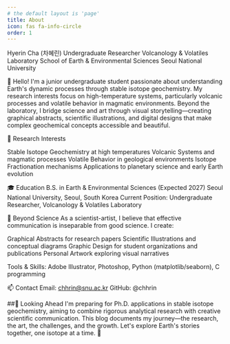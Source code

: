 ```yaml
---
# the default layout is 'page'
title: About
icon: fas fa-info-circle
order: 1
---
```

Hyerin Cha (차혜린)
Undergraduate Researcher
Volcanology & Volatiles Laboratory
School of Earth & Environmental Sciences
Seoul National University

👋 Hello!
I'm a junior undergraduate student passionate about understanding Earth's dynamic processes through stable isotope geochemistry. My research interests focus on high-temperature systems, particularly volcanic processes and volatile behavior in magmatic environments.
Beyond the laboratory, I bridge science and art through visual storytelling—creating graphical abstracts, scientific illustrations, and digital designs that make complex geochemical concepts accessible and beautiful.

🔬 Research Interests

Stable Isotope Geochemistry at high temperatures
Volcanic Systems and magmatic processes
Volatile Behavior in geological environments
Isotope Fractionation mechanisms
Applications to planetary science and early Earth evolution


🎓 Education
B.S. in Earth & Environmental Sciences (Expected 2027)
Seoul National University, Seoul, South Korea
Current Position:
Undergraduate Researcher, Volcanology & Volatiles Laboratory

🎨 Beyond Science
As a scientist-artist, I believe that effective communication is inseparable from good science. I create:

Graphical Abstracts for research papers
Scientific Illustrations and conceptual diagrams
Graphic Design for student organizations and publications
Personal Artwork exploring visual narratives

Tools & Skills:
Adobe Illustrator, Photoshop, Python (matplotlib/seaborn), C programming

📫 Contact
Email: chhrin@snu.ac.kr
GitHub: @chhrin

##🎯 Looking Ahead
I'm preparing for Ph.D. applications in stable isotope geochemistry, aiming to combine rigorous analytical research with creative scientific communication. This blog documents my journey—the research, the art, the challenges, and the growth.
Let's explore Earth's stories together, one isotope at a time. 🌋
